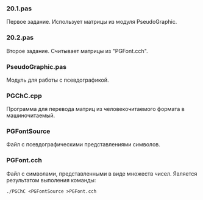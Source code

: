 ### 20.1.pas
Первое задание. Использует матрицы из модуля PseudoGraphic.

### 20.2.pas
Второе задание. Считывает матрицы из "PGFont.cch".

### PseudoGraphic.pas
Модуль для работы с псевдографикой.

### PGChC.cpp
Программа для перевода матриц из человекочитаемого формата в машиночитаемый.

### PGFontSource
Файл с псевдографическими представлениями символов.

### PGFont.cch
Файл с символами, представленными в виде множеств чисел. Является результатом выполения команды:

    ./PGChC <PGFontSource >PGFont.cch
